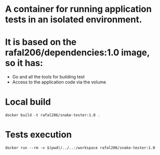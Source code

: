 # A container for running application tests in an isolated environment.
# It is based on the rafal206/dependencies:1.0 image, so it has:
* Go and all the tools for building test
* Access to the application code via the volume

# Local build
`docker build -t rafal206/snake-tester:1.0 .`

# Tests execution
`docker run --rm -v $(pwd)/../..:/workspace rafal206/snake-tester:1.0`